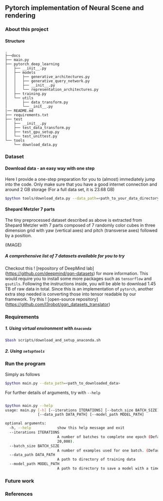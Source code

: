 Pytorch implementation of Neural Scene and rendering
---
### About this project

#### Structure
```
.
├──docs
├── main.py
├── pytorch_deep_learning
│   ├── __init__.py
│   ├── models
│   │   ├── generative_architectures.py
│   │   ├── generative_query_network.py
│   │   ├── __init__.py
│   │   └── representation_architectures.py
│   ├── training.py
│   └── utils
│       ├── data_transform.py
│       └──__init__.py
|── README.md
├── requirements.txt
├── test
│   ├── __init__.py
│   ├── test_data_transform.py
│   ├── test_gpu_setup.py
│   └── test_unittest.py
└── tools
    └── download_data.py
```

### Dataset

#### Download data - an easy way with one step

Here I provide a one-step preparation for you to (almost) immediately jump into the code. Only make sure that you have a good internet connection and around 2 GB storage (For a full data set, it is 23.68 GB)

```bash
$python tools/download_data.py --data_path=<path_to_your_data_directory>
```

#### Shepard Metzler 7 parts

The tiny preprocessed dataset described as above is extracted from Shepard Metzler with 7 parts composed of 7 randomly color cubes in three dimension grid with yaw (vertical axes) and pitch (transverse axes) followed by a position.

(IMAGE)

##### A comprehensive list of 7 datasets available for you to try

Checkout this ! [repository of DeepMind lab] (https://github.com/deepmind/gqn-datasets) for more information. This would require you to install some more packages such as `tensorflow` and `gsutils`. Following the instructions inside, you will be able to download 1.45 TB of raw data in total.  Since this is an implementation of `pytorch`, another extra step needed is converting those into tensor readable by our framework. Try this ! [open-source repository] (https://github.com/l3robot/gqn_datasets_translator)

### Requirements

##### 1. Using virtual environment with `Anaconda`

```bash
$bash scripts/download_and_setup_anaconda.sh
```

##### 2. Using `setuptools`

### Run the program
Simply as follows
```bash
$python main.py --data_path=<path_to_downloaded_data>
```

For further details of arguments, try with `--help`
```bash

$python main.py --help                                                                                                                                                                                                                                                   [
usage: main.py [-h] [--iterations ITERATIONS] [--batch_size BATCH_SIZE]
               [--data_path DATA_PATH] [--model_path MODEL_PATH]

optional arguments:
  -h, --help            show this help message and exit
  --iterations ITERATIONS
                        A number of batches to complete one epoch (Default:
                        20,000).
  --batch_size BATCH_SIZE
                        A number of examples used for one batch. (Default: 36)
  --data_path DATA_PATH
                        A path to directory of training data
  --model_path MODEL_PATH
                        A path to directory to save a model with a timestamp.
```

### Future work

### References
